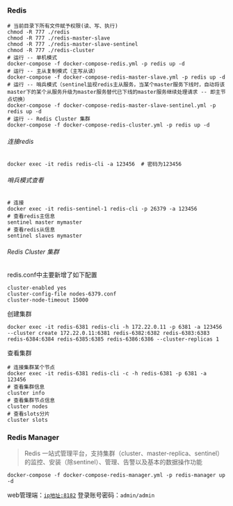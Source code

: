 ### Redis

```shell
# 当前目录下所有文件赋予权限(读、写、执行)
chmod -R 777 ./redis
chmod -R 777 ./redis-master-slave
chmod -R 777 ./redis-master-slave-sentinel
chmod -R 777 ./redis-cluster
# 运行 -- 单机模式
docker-compose -f docker-compose-redis.yml -p redis up -d
# 运行 -- 主从复制模式（主写从读）
docker-compose -f docker-compose-redis-master-slave.yml -p redis up -d
# 运行 -- 哨兵模式（sentinel监视redis主从服务，当某个master服务下线时，自动将该master下的某个从服务升级为master服务替代已下线的master服务继续处理请求 -- 即主节点切换）
docker-compose -f docker-compose-redis-master-slave-sentinel.yml -p redis up -d
# 运行 -- Redis Cluster 集群
docker-compose -f docker-compose-redis-cluster.yml -p redis up -d
```

###### 连接redis

```shell
docker exec -it redis redis-cli -a 123456  # 密码为123456
```

###### 哨兵模式查看

```shell
# 连接
docker exec -it redis-sentinel-1 redis-cli -p 26379 -a 123456
# 查看redis主信息
sentinel master mymaster
# 查看redis从信息
sentinel slaves mymaster
```

###### Redis Cluster 集群

redis.conf中主要新增了如下配置

```
cluster-enabled yes
cluster-config-file nodes-6379.conf
cluster-node-timeout 15000
```

创建集群

```shell
docker exec -it redis-6381 redis-cli -h 172.22.0.11 -p 6381 -a 123456 --cluster create 172.22.0.11:6381 redis-6382:6382 redis-6383:6383 redis-6384:6384 redis-6385:6385 redis-6386:6386 --cluster-replicas 1
```

查看集群

```shell
# 连接集群某个节点
docker exec -it redis-6381 redis-cli -c -h redis-6381 -p 6381 -a 123456
# 查看集群信息
cluster info
# 查看集群节点信息
cluster nodes
# 查看slots分片
cluster slots
```

### Redis Manager

> Redis 一站式管理平台，支持集群（cluster、master-replica、sentinel）的监控、安装（除sentinel）、管理、告警以及基本的数据操作功能

```shell
docker-compose -f docker-compose-redis-manager.yml -p redis-manager up -d
```

web管理端：[`ip地址:8182`](http://www.zhengqingya.com:8182)
登录账号密码：`admin/admin`
